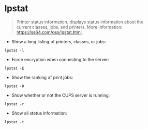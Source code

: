 # lpstat

> Printer status information, displays status information about the current classes, jobs, and printers.
> More information: <https://ss64.com/osx/lpstat.html>.

- Show a long listing of printers, classes, or jobs:

`lpstat -l`

- Force encryption when connecting to the server:

`lpstat -E`

- Show the ranking of print jobs:

`lpstat -R`

- Show whether or not the CUPS server is running:

`lpstat -r`

- Show all status information:

`lpstat -t`
